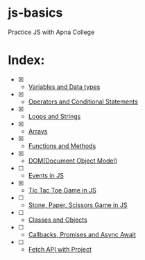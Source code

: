 # js-basics
Practice JS with Apna College
# Index:
- [x] - [Variables and Data types](/L01_VarAndDataTypes.js)
- [x] - [Operators and Conditional Statements](/L02_OperatorsAndConditionalStatements.js)
- [x] - [Loops and Strings](/L03_LoopsAndStrings.js)
- [x] - [Arrays](/L04_Arrays.js)
- [x] - [Functions and Methods](/L05_FunctionsAndMethods.js)
- [x] - [DOM(Document Object Model)](/L06_DOM.js)
- [ ] - [Events in JS]()
- [x] - [Tic Tac Toe Game in JS](/Tic-Tac-Toe/app.js)
- [ ] - [Stone, Paper, Scissors Game in JS]()
- [ ] - [Classes and Objects]()
- [ ] - [Callbacks, Promises and Async Await]()
- [ ] - [Fetch API with Project]()